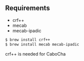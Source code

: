 ## Requirements

* crf++
* mecab
* mecab-ipadic


```bash
$ brew install crf++
$ brew install mecab mecab-ipadic
```

crf++ is needed for CaboCha

